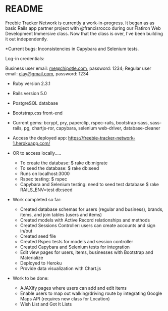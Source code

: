 # README

Freebie Tracker Network is currently a work-in-progress. It began as as basic Rails app partner project with @francisrocco during our Flatiron Web Development Immersive class. Now that the class is over, I've been building it out independently.


*Current bugs: Inconsistencies in Capybara and Selenium tests.

Log-in credentials:

 Business user email: me@chipotle.com, password: 1234;
 Regular user email: clay@gmail.com, password: 1234


* Ruby version 2.3.1
* Rails version 5.0
* PostgreSQL database
* Bootstrap.css front-end
* Current gems: bcrypt, pry, paperclip, rspec-rails, bootstrap-sass, sass-rails, pg, chartjs-ror, capybara, selenium web-driver, database-cleaner
* Access the deployed app: https://freebie-tracker-network-1.herokuapp.com/
* OR to access locally.....
     * To create the database: $ rake db:migrate
     * To seed the database: $ rake db:seed
     * Runs on localhost:3000
     * Rspec testing: $ rspec
     * Capybara and Selenium testing: need to seed test database $ rake RAILS_ENV=test db:seed



* Work completed so far:
  * Created database schemas for users (regular and business), brands, items, and join tables (users and items)
  * Created models with Active Record relationships and methods
  * Created Sessions Controller: users can create accounts and sign in/out
  * Created seed file
  * Created Rspec tests for models and session controller
  * Created Capybara and Selenium tests for integration
  * Edit view pages for users, items, businesses with Bootstrap and Materialize
  * Deployed to Heroku
  * Provide data visualization with Chart.js

* Work to be done:
  * AJAXify pages where users can add and edit items
  * Enable users to map out walking/driving route by integrating Google Maps API (requires new class for Location)
  * Wish List and Got It Lists
